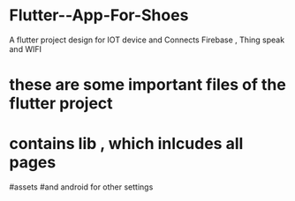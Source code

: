# Flutter--App-For-Shoes
A flutter project design for IOT device and Connects Firebase , Thing speak and WIFI
# these are some important files of the flutter project
# contains lib , which inlcudes all pages
#assets 
#and android for other settings
